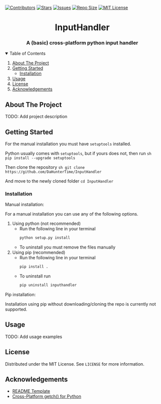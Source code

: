 <!-- Shields -->
[![Contributors][contributors-shield]][contributors-url]
[![Stars][stars-shield]][stars-url]
[![Issues][issues-shield]][issues-url]
[![Repo Size][repo-size-shield]][repo-size-url]
[![MIT License][license-shield]][license-url]

<h1 align="center">InputHandler</h1>
<h3 align="center">A (basic) cross-platform python input handler</h3>

<!-- Table of Contents -->
<details open="open">
    <summary>Table of Contents</summary>
    <ol>
        <li>
            <a href="#about-the-project">About The Project</a>
        </li>
        <li>
            <a href="#getting-started">Getting Started</a>
            <ul>
                <li><a href="#installation">Installation</a></li>
            </ul>
        </li>
        <li>
            <a href="#usage">Usage</a>
        </li>
        <li>
            <a href="#license">License</a>
        </li>
        <li>
            <a href="#acknowledgements">Acknowledgements</a>
        </li>
    </ol>
</details>

<!-- About the Project -->
## About The Project

TODO: Add project description

<!-- Getting Started -->
## Getting Started

For the manual installation you must have `setuptools` installed.

Python usually comes with `setuptools`, but if yours does not, then run
    ```sh
    pip install --upgrade setuptools
    ```

Then clone the repository
    ```sh
    git clone https://github.com/DaHunterTime/InputHandler
    ```

And move to the newly cloned folder
    ```
    cd InputHandler
    ```

### Installation

Manual installation:

For a manual installation you can use any of the following options.

1. Using python (not recommended)
    * Run the following line in your terminal
      ```sh
      python setup.py install
      ```
    * To uninstall you must remove the files manually
2. Using pip (recommended)
    * Run the following line in your terminal
      ```sh
      pip install .
      ```
    * To uninstall run
      ```sh
      pip uninstall inputhandler
      ```

Pip installation:

Installation using pip without downloading/cloning the repo is currently not supported.

<!-- Usage Examples -->
## Usage

TODO: Add usage examples

<!-- License -->
## License

Distributed under the MIT License. See `LICENSE` for more information.

<!-- Acknowledgements -->
## Acknowledgements

* [README Template](https://github.com/othneildrew/Best-README-Template)
* [Cross-Platform getch() for Python](https://gist.github.com/jfktrey/8928865)

<!-- Links -->
[contributors-shield]: https://img.shields.io/github/contributors/DaHunterTime/InputHandler.svg?style=for-the-badge
[contributors-url]: https://github.com/DaHunterTime/InputHandler/graphs/contributors
[stars-shield]: https://img.shields.io/github/stars/DaHunterTime/InputHandler.svg?style=for-the-badge
[stars-url]: https://github.com/DaHunterTime/InputHandler/stargazers
[issues-shield]: https://img.shields.io/github/issues/DaHunterTime/InputHandler.svg?style=for-the-badge
[issues-url]: https://github.com/DaHunterTime/InputHandler/issues
[repo-size-shield]: https://img.shields.io/github/repo-size/DaHunterTime/InputHandler.svg?style=for-the-badge
[repo-size-url]: https://github.com/DaHunterTime/InputHandler/archive/refs/heads/main.zip
[license-shield]: https://img.shields.io/github/license/DaHunterTime/InputHandler.svg?style=for-the-badge
[license-url]: https://github.com/DaHunterTime/InputHandler/blob/main/LICENSE
